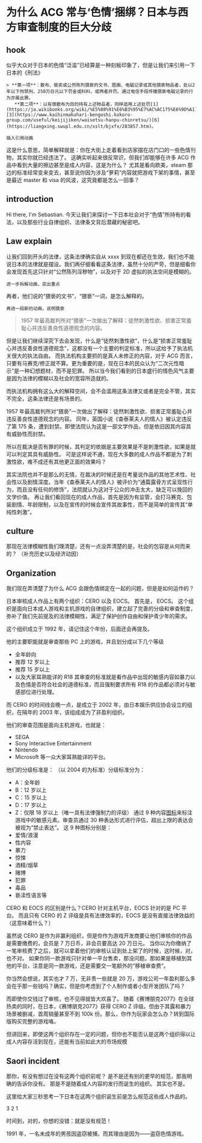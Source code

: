 
# 为什么 ACG 常与‘色情’捆绑？日本与西方审查制度的巨大分歧
## hook
似乎大众对于日本的色情“泛滥”已经算是一种刻板印象了，但是让我们来引用一下日本的《刑法》
```
> **第一项**：散布、贩卖或公然陈列猥亵的文书、图画、电磁记录或其他猥亵物品者，处以2年以下拘禁刑、250万日元以下罚金或科料，或两者并罚。通过电信手段传播猥亵电磁记录的行为亦属此罪。
   **第二项**：以有偿散布为目的持有上述物品者，同样适用上述处罚[1](https://ja.wikibooks.org/wiki/%E5%88%91%E6%B3%95%E7%AC%AC175%E6%9D%A1)[3](https://www.kaihinmakuhari-bengoshi.kokoro-group.com/useful/keijijiken/waisetsu-hanpu-chinretsu/)[6](https://liangxing.swupl.edu.cn/xslt/bjxfx/283857.htm)。

插入引用动画
```
这是什么意思，简单解释就是：你在大街上走着看到店家摆在店门口的一些色情刊物，其实你就已经违法了。
这确实听起来很反常识，但我们却能够在许多 ACG 作品中看到大量的擦边甚至是成人内容，这是为什么？
尤其是看向欧美，steam 那边的标准经常变来变去，甚至说你因为涉及“萝莉”内容就把游戏下架的事情，甚至是最近 master 和 visa 的风波，这究竟都是怎么一回事？
##  introduction
Hi there, I'm Sebastian.
今天让我们来探讨一下日本社会对于“色情”所持有的看法，以及那些行业自律组织、法律条文背后潜藏的秘密吧。
## Law explain 
让我们回到开头的法律，这条法律确实自从 xxxx 到现在都还在生效，我们也不能说日本的法律就是摆设。我们再仔细看看这条法律，虽然十分的严苛，但是细看你会发现首先这只针对“公然陈列淫秽物”，以及对于 2D 虚拟的执法空间是模糊的。
```
进一步拆解动画，突出重点
```
再者，他们说的“猥亵的文书”，“猥亵”一词，是怎么解释的。
```
再进一段新的动画，说明猥亵
```
> 1957 年最高裁判所对“猥亵”一次做出了解释：徒然刺激性欲、损害正常羞耻心并违反善良性道德观念的内容。

但是让我们继续深究下去会发现，什么是“徒然刺激性欲”，什么是“损害正常羞耻心并违反善良性道德观念”，这都没有一个主要的判定标准，所以这给予了执法机关很大的执法自由。
而执法机构主要抓的是真人未修正的内容，对于 ACG 而言，只要有马赛克/修正就不算。更为重要的是，现在日本的民众认为“二次元性暗示”是一种幻想题材，而不是犯罪。
所以当今我们看到的日本盛行的情色风气主要是因为法律的模糊以及社会的宽容所造就的。

而执法机构拥有这么大的解释空间，会不会滥用这条法律又或者是完全不管，其实不完全，这条法律还是有场景的。

1957 年最高裁判所对“猥亵”一次做出了解释：徒然刺激性欲、损害正常羞耻心并违反善良性道德观念的内容。
同年，英国小说《查泰莱夫人的情人》被认定违反了第 175 条，遭到封禁。即使法院认为这是一部文学作品，但是依旧因其内容具有威胁性而封禁。

所以在裁决是否有罪的时候，其判定的依据是主要效果是不是刺激性欲，如果是就可以判定其具有威胁性。
可是这样说不通，现在大多数的成人作品不都是为了刺激性欲，难不成还有其他更正面的效果吗？

其实法院也并不是那么的无情，在裁决的时候还是在考量说作品的其他艺术性、社会性以及剧情深度。当年《查泰莱夫人的情人》被评价为“通篇露骨方式呈现性行为，而且没有任何的修饰”，法院就认为这对于公众的冲击太大，缺乏可以挽回的文学价值。
再让我们看回现在的成人作品，首先是因为有监管，会打马赛克、包装剧情、年龄限制，以及在宣传的时候会宣传其故事性，而不是简单的宣传其“单纯性刺激”。

## culture
那现在法律模糊性我们理清楚，还有一点没弄清楚的是，社会的包容是从何而来的？
（补充历史以及经济动因）

## Organization
我们现在弄清楚了为什么 ACG 会跟色情绑定在一起的问题，但是是如何运作的？

日本审核成人作品上有两个组织：CERO 以及 EOCS。
首先是， EOCS。
这个组织是面向日本成人游戏和主机游戏的自律组织，建立起了完善的分级和审查制度，弥补了我们先前提及的法律模糊性，满足了保护创作自由和保护青少年的需求。

这个组织成立于 1992 年，请记住这个年份，后面还会再提及。

他的主要职能就是审查那些 PC 上的游戏，并且划分成以下几个等级
- 全年龄向
- 推荐 12 岁以上
- 推荐 15 岁以上
- 以及大家耳熟能详的 R18
其审查的标准就是看作品中出现的敏感内容如暴力以及色情是否符合社会的道德标准，而且强制要求所有 R18 的作品都必须对与敏感部位进行处理。

而 CERO 的时间线会晚一点，是成立于 2002 年，由日本娱乐供应协会设立的组织，在隔年的 2003 年，该组成成为了非盈利组织。

他们的审查范围是面向主机游戏，也就是：
- SEGA
- Sony Interactive Entertainment
- Nintendo
- Microsoft
等一众大家耳熟能详的平台。

他们的分级标准是：
（以 2004 的为标准）分级标准分为：
- A：全年龄
- B：12 岁以上
- C：15 岁以上
- D：17 岁以上
- Z：仅限 18 岁以上（唯一具有法律强制力的评级）
通过 9 种内容[图标](https://en.wikipedia.org/wiki/Computer_Entertainment_Rating_Organization)来标注游戏中的敏感元素。审查员通过 30 种表达形式进行评估，超出上限的表达会被视为“禁止表达”。
这 9 种图标分别是：
- 爱情/浪漫
- 性内容
- 暴力
- 惊悚
- 酒精/烟草
- 赌博
- 犯罪
- 毒品
- 亵渎性语言等

CERO 和 EOCS 的区别是什么？CERO 针对主机平台，EOCS 针对的是 PC 平台。
而且只有 CERO 的 Z 评级是具有法律效率的，EOCS 是没有直接法律效益的（这意味着什么？）

虽然说 CERO 是作为非赢利组织，但是你作为游戏开发商要让他们审核你的作品是需要缴费的，会员是 7 万日币，非会员要高达 20 万日元。
当你以为你缴纳了一笔审核费了之后，就可以拿着他们的审核认证到处上架了的时候，这时候，对，也不对。
如果你同一款游戏只针对单一平台售卖，那没问题。那如果是移植到其他的平台，注意是同一款游戏，还是需要交一笔额外的“移植审查费”。

你当然会想说，其实也才 7 万，无非贵一些就是 20 万，游戏公司一年盈利那么多会在乎那一些钱吗？确实，但是你考虑到了个人制作或者小型开发团队了吗？

而即使你交钱过了审核，也不见得就皆大欢喜了。
随着《赛博朋克2077》在全球热卖的同时，在日本，《赛博朋克2077》获得 CERO Z 评级。但由于其露和暴力场景被删减，首周销量甚至不到 100k 份。那么，你作为玩家会怎么办？转到国际版购买完整的游戏咯。

但讲回来，即使这两个组织存在一定的问题，但你也不能否认是这两个组织得以让成人内容存活到现在，还能有当前如此大的市场规模

## Saori incident

那你，有没有想过在没有这两个组织前呢？
是不是还有别的更早的规范，那我明确的告诉你没有。
那是不是随着成人内容的发行而诞生的组织。
其实也不是。

这里给大家三秒思考一下日本在这两个组织诞生前是怎么规范这些成人作品的。

3
2
1

时间到，对的，你想的没错：就是没有规范！

1991 年，一名未成年的男孩因盗窃被捕，而其理由是因为——盗窃色情游戏。